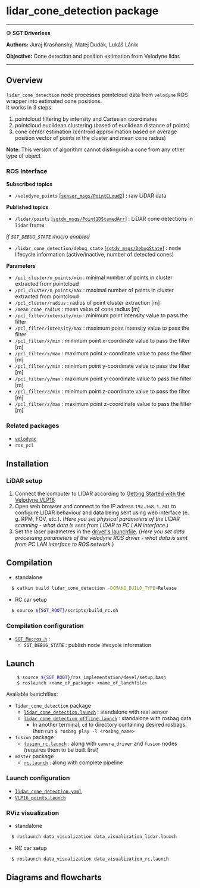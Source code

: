 # **lidar_cone_detection package**

___

&copy; **SGT Driverless**

**Authors:** Juraj Krasňanský, Matej Dudák, Lukáš Lánik

**Objective:** Cone detection and position estimation from Velodyne lidar.

___

## Overview

`lidar_cone_detection` node processes pointcloud data from `velodyne` ROS wrapper into estimated cone positions.  
It works in 3 steps:
1. pointcloud filtering by intensity and Cartesian coordinates
2. pointcloud euclidean clustering (based of euclidean distance of points)
3. cone center estimation (centroid approximation based on average position vector of points in the cluster and mean cone radius)

**Note**: This version of algorithm cannot distinguish a cone from any other type of object

### ROS Interface

**Subscribed topics**
* `/velodyne_points` [[`sensor_msgs/PointCLoud2`](/opt/ros/noetic/share/sensor_msgs/msg/PointCloud2.msg)] : raw LiDAR data

**Published topics**
* `/lidar/points` [[`sgtdv_msgs/Point2DStamedArr`](../sgtdv_msgs/msg/Point2DStampedArr.msg)] : LiDAR cone detections in `lidar` frame

*If `SGT_DEBUG_STATE` macro enabled*
* `/lidar_cone_detection/debug_state` [[`sgtdv_msgs/DebugState`](../sgtdv_msgs/msg/DebugState.msg)] : node lifecycle information (active/inactive, number of detected cones)

**Parameters**
* `/pcl_cluster/n_points/min` : minimal number of points in cluster extracted from pointcloud
* `/pcl_cluster/n_points/max` : maximal number of points in cluster extracted from pointcloud
* `/pcl_cluster/radius` : radius of point cluster extraction [m]
* `/mean_cone_radius` : mean value of cone radius [m]
* `/pcl_filter/intensity/min` : minimum point intensity value to pass the filter 
* `/pcl_filter/intensity/max` : maximum point intensity value to pass the filter
* `/pcl_filter/x/min` : minimum point x-coordinate value to pass the filter [m]
* `/pcl_filter/x/max` : maximum point x-coordinate value to pass the filter [m]
* `/pcl_filter/y/min` : minimum point y-coordinate value to pass the filter [m]
* `/pcl_filter/y/max` : maximum point y-coordinate value to pass the filter [m]
* `/pcl_filter/z/min` : minimum point z-coordinate value to pass the filter [m]
* `/pcl_filter/z/max` : maximum point z-coordinate value to pass the filter [m]

### Related packages
* [`velodyne`](../velodyne/README.md)
* `ros_pcl`

## Installation

### LiDAR setup

1. Connect the computer to LIDAR according to [Getting Started with the Velodyne VLP16](http://wiki.ros.org/velodyne/Tutorials/Getting%20Started%20with%20the%20Velodyne%20VLP16)
2. Open web browser and connect to the IP adress `192.168.1.201` to configure LIDAR behaviour and data being sent using web interface (e. g. RPM, FOV, etc.). (*Here you set physical parameters of the LIDAR scanning - what data is sent from LIDAR to PC LAN interface.*)
3. Set the laser parametres in the [driver's launchfile](../velodyne/velodyne_pointcloud/launch/VLP16_points.launch). (*Here you set data processing parameters of the velodyne ROS driver - what data is sent from PC LAN interface to ROS network.*)

## Compilation
* standalone
```sh
  $ catkin build lidar_cone_detection -DCMAKE_BUILD_TYPE=Release
```
* RC car setup
```sh
  $ source ${SGT_ROOT}/scripts/build_rc.sh
```

### Compilation configuration
* [`SGT_Macros.h`](../SGT_Macros.h) :
  - `SGT_DEBUG_STATE` : publish node lifecycle information

## Launch
```sh
    $ source ${SGT_ROOT}/ros_implementation/devel/setup.bash
    $ roslaunch <name_of_package> <name_of_lanchfile>
```
Available launchfiles:
* `lidar_cone_detection` package
  * [`lidar_cone_detection.launch`](./launch/lidar_cone_detection.launch) : standalone with real sensor
  * [`lidar_cone_detection_offline.launch`](./launch/lidar_cone_detection_offline.launch) : standalone with rosbag data
      - In another terminal, `cd` to directory containing desired rosbags, then run `$ rosbag play -l <rosbag_name>`
* `fusion` package
  * [`fusion_rc.launch`](../fusion/launch/fusion_rc.launch) : along with `camera_driver` and `fusion` nodes (requires them to be built first)
* `master` package
  * [`rc.launch`](../master/launch/rc.launch) : along with complete pipeline

### Launch configuration
 * [`lidar_cone_detection.yaml`](./params/lidar_cone_detection.yaml)
 * [`VLP16_points.launch`](../velodyne/velodyne_pointcloud/launch/VLP16_points.launch)

### RViz visualization
* standalone
```sh
  $ roslaunch data_visualization data_visualization_lidar.launch
```
* RC car setup
```sh
  $ roslaunch data_visualization data_visualization_rc.launch
```

## Diagrams and flowcharts
